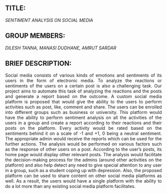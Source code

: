 ## TITLE:

*SENTIMENT ANALYSIS ON SOCIAL MEDIA*

## GROUP MEMBERS:

*DILESH TANNA, MANASI DUDHANE, AMRUT SARDAR*

## BRIEF DESCRIPTION:

<p align=justify>
Social media consists of various kinds of emotions and sentiments of its users in the form of electronic media. To analyze the reactions or sentiments of the users on a certain post is also a challenging task. Our project aims to automate this task of analyzing the reactions and the posts and generate a report based on the outcome. A custom social media platform is proposed that would give the ability to the users to perform activities such as post, like, comment and share. The users can be enrolled into different groups such as business or university. This platform would have the ability to perform sentiment analysis on all the activities of the users in a group and create a report according to their reactions and their posts on the platform. Every activity would be rated based on the sentiments behind it on a scale of -1 and +1, 0 being a neutral sentiment. The appropriate admin would receive the reports which can be used for the further actions. The analysis would be performed on various factors such as the response of other users on a post. According to the user’s posts, its home page would display other relevant posts. The analysis would facilitate the decision-making process for the admins (around other activities on the platform) and also help detect any need to give special attention to any user in a group, such as a student coping up with depression. Also, the proposed platform can be used to share content on other social media platforms as well. As a result, the users would have a single platform with the ability to do a lot more than any existing social media platform facilitates. 
</p>
